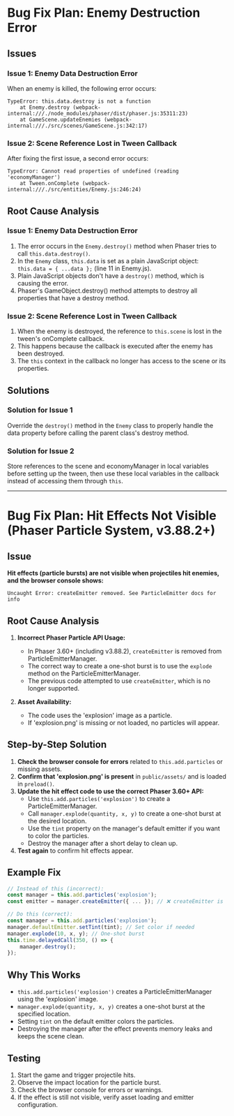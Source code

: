 # Bug Fix Plan: Enemy Destruction Error

## Issues

### Issue 1: Enemy Data Destruction Error
When an enemy is killed, the following error occurs:
```
TypeError: this.data.destroy is not a function
    at Enemy.destroy (webpack-internal:///./node_modules/phaser/dist/phaser.js:35311:23)
    at GameScene.updateEnemies (webpack-internal:///./src/scenes/GameScene.js:342:17)
```

### Issue 2: Scene Reference Lost in Tween Callback
After fixing the first issue, a second error occurs:
```
TypeError: Cannot read properties of undefined (reading 'economyManager')
    at Tween.onComplete (webpack-internal:///./src/entities/Enemy.js:246:24)
```

## Root Cause Analysis

### Issue 1: Enemy Data Destruction Error
1. The error occurs in the `Enemy.destroy()` method when Phaser tries to call `this.data.destroy()`.
2. In the `Enemy` class, `this.data` is set as a plain JavaScript object: `this.data = { ...data };` (line 11 in Enemy.js).
3. Plain JavaScript objects don't have a `destroy()` method, which is causing the error.
4. Phaser's GameObject.destroy() method attempts to destroy all properties that have a destroy method.

### Issue 2: Scene Reference Lost in Tween Callback
1. When the enemy is destroyed, the reference to `this.scene` is lost in the tween's onComplete callback.
2. This happens because the callback is executed after the enemy has been destroyed.
3. The `this` context in the callback no longer has access to the scene or its properties.

## Solutions

### Solution for Issue 1
Override the `destroy()` method in the `Enemy` class to properly handle the data property before calling the parent class's destroy method.

### Solution for Issue 2
Store references to the scene and economyManager in local variables before setting up the tween, then use these local variables in the callback instead of accessing them through `this`.

---

# Bug Fix Plan: Hit Effects Not Visible (Phaser Particle System, v3.88.2+)

## Issue

**Hit effects (particle bursts) are not visible when projectiles hit enemies, and the browser console shows:**
```
Uncaught Error: createEmitter removed. See ParticleEmitter docs for info
```

## Root Cause Analysis

1. **Incorrect Phaser Particle API Usage:**  
   - In Phaser 3.60+ (including v3.88.2), `createEmitter` is removed from ParticleEmitterManager.
   - The correct way to create a one-shot burst is to use the `explode` method on the ParticleEmitterManager.
   - The previous code attempted to use `createEmitter`, which is no longer supported.

2. **Asset Availability:**  
   - The code uses the 'explosion' image as a particle.
   - If 'explosion.png' is missing or not loaded, no particles will appear.

## Step-by-Step Solution

1. **Check the browser console for errors** related to `this.add.particles` or missing assets.
2. **Confirm that 'explosion.png' is present** in `public/assets/` and is loaded in `preload()`.
3. **Update the hit effect code to use the correct Phaser 3.60+ API:**
   - Use `this.add.particles('explosion')` to create a ParticleEmitterManager.
   - Call `manager.explode(quantity, x, y)` to create a one-shot burst at the desired location.
   - Use the `tint` property on the manager's default emitter if you want to color the particles.
   - Destroy the manager after a short delay to clean up.
4. **Test again** to confirm hit effects appear.

## Example Fix

```js
// Instead of this (incorrect):
const manager = this.add.particles('explosion');
const emitter = manager.createEmitter({ ... }); // ❌ createEmitter is removed

// Do this (correct):
const manager = this.add.particles('explosion');
manager.defaultEmitter.setTint(tint); // Set color if needed
manager.explode(10, x, y); // One-shot burst
this.time.delayedCall(350, () => {
    manager.destroy();
});
```

## Why This Works

- `this.add.particles('explosion')` creates a ParticleEmitterManager using the 'explosion' image.
- `manager.explode(quantity, x, y)` creates a one-shot burst at the specified location.
- Setting `tint` on the default emitter colors the particles.
- Destroying the manager after the effect prevents memory leaks and keeps the scene clean.

## Testing

1. Start the game and trigger projectile hits.
2. Observe the impact location for the particle burst.
3. Check the browser console for errors or warnings.
4. If the effect is still not visible, verify asset loading and emitter configuration.
